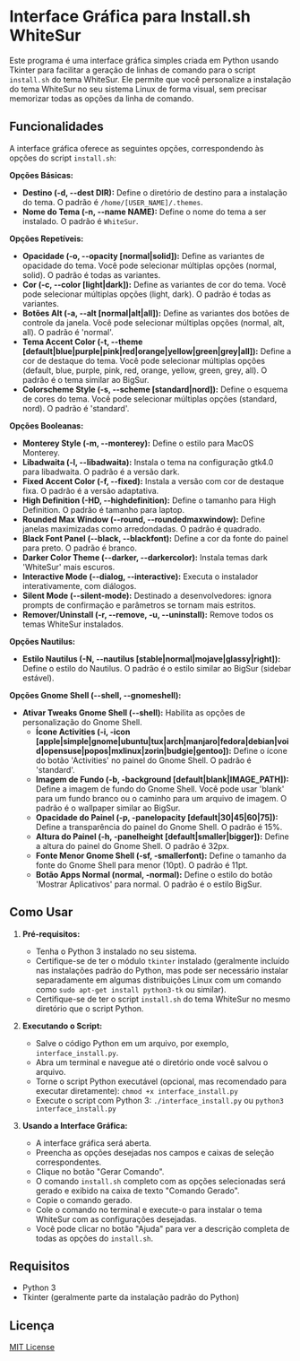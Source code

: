 # Interface Gráfica para Install.sh WhiteSur

Este programa é uma interface gráfica simples criada em Python usando Tkinter para facilitar a geração de linhas de comando para o script `install.sh` do tema WhiteSur. Ele permite que você personalize a instalação do tema WhiteSur no seu sistema Linux de forma visual, sem precisar memorizar todas as opções da linha de comando.

## Funcionalidades

A interface gráfica oferece as seguintes opções, correspondendo às opções do script `install.sh`:

**Opções Básicas:**

*   **Destino (-d, --dest DIR):** Define o diretório de destino para a instalação do tema. O padrão é `/home/[USER_NAME]/.themes`.
*   **Nome do Tema (-n, --name NAME):** Define o nome do tema a ser instalado. O padrão é `WhiteSur`.

**Opções Repetíveis:**

*   **Opacidade (-o, --opacity [normal|solid]):** Define as variantes de opacidade do tema. Você pode selecionar múltiplas opções (normal, solid). O padrão é todas as variantes.
*   **Cor (-c, --color [light|dark]):** Define as variantes de cor do tema. Você pode selecionar múltiplas opções (light, dark). O padrão é todas as variantes.
*   **Botões Alt (-a, --alt [normal|alt|all]):** Define as variantes dos botões de controle da janela. Você pode selecionar múltiplas opções (normal, alt, all). O padrão é 'normal'.
*   **Tema Accent Color (-t, --theme [default|blue|purple|pink|red|orange|yellow|green|grey|all]):** Define a cor de destaque do tema. Você pode selecionar múltiplas opções (default, blue, purple, pink, red, orange, yellow, green, grey, all). O padrão é o tema similar ao BigSur.
*   **Colorscheme Style (-s, --scheme [standard|nord]):** Define o esquema de cores do tema. Você pode selecionar múltiplas opções (standard, nord). O padrão é 'standard'.

**Opções Booleanas:**

*   **Monterey Style (-m, --monterey):** Define o estilo para MacOS Monterey.
*   **Libadwaita (-l, --libadwaita):** Instala o tema na configuração gtk4.0 para libadwaita. O padrão é a versão dark.
*   **Fixed Accent Color (-f, --fixed):** Instala a versão com cor de destaque fixa. O padrão é a versão adaptativa.
*   **High Definition (-HD, --highdefinition):** Define o tamanho para High Definition. O padrão é tamanho para laptop.
*   **Rounded Max Window (--round, --roundedmaxwindow):** Define janelas maximizadas como arredondadas. O padrão é quadrado.
*   **Black Font Panel (--black, --blackfont):** Define a cor da fonte do painel para preto. O padrão é branco.
*   **Darker Color Theme (--darker, --darkercolor):** Instala temas dark 'WhiteSur' mais escuros.
*   **Interactive Mode (--dialog, --interactive):** Executa o instalador interativamente, com diálogos.
*   **Silent Mode (--silent-mode):** Destinado a desenvolvedores: ignora prompts de confirmação e parâmetros se tornam mais estritos.
*   **Remover/Uninstall (-r, --remove, -u, --uninstall):** Remove todos os temas WhiteSur instalados.

**Opções Nautilus:**

*   **Estilo Nautilus (-N, --nautilus [stable|normal|mojave|glassy|right]):** Define o estilo do Nautilus. O padrão é o estilo similar ao BigSur (sidebar estável).

**Opções Gnome Shell (--shell, --gnomeshell):**

*   **Ativar Tweaks Gnome Shell (--shell):** Habilita as opções de personalização do Gnome Shell.
    *   **Ícone Activities (-i, -icon [apple|simple|gnome|ubuntu|tux|arch|manjaro|fedora|debian|void|opensuse|popos|mxlinux|zorin|budgie|gentoo]):** Define o ícone do botão 'Activities' no painel do Gnome Shell. O padrão é 'standard'.
    *   **Imagem de Fundo (-b, -background [default|blank|IMAGE_PATH]):** Define a imagem de fundo do Gnome Shell. Você pode usar 'blank' para um fundo branco ou o caminho para um arquivo de imagem. O padrão é o wallpaper similar ao BigSur.
    *   **Opacidade do Painel (-p, -panelopacity [default|30|45|60|75]):** Define a transparência do painel do Gnome Shell. O padrão é 15%.
    *   **Altura do Painel (-h, -panelheight [default|smaller|bigger]):** Define a altura do painel do Gnome Shell. O padrão é 32px.
    *   **Fonte Menor Gnome Shell (-sf, -smallerfont):** Define o tamanho da fonte do Gnome Shell para menor (10pt). O padrão é 11pt.
    *   **Botão Apps Normal (normal, -normal):** Define o estilo do botão 'Mostrar Aplicativos' para normal. O padrão é o estilo BigSur.

## Como Usar

1.  **Pré-requisitos:**
    *   Tenha o Python 3 instalado no seu sistema.
    *   Certifique-se de ter o módulo `tkinter` instalado (geralmente incluído nas instalações padrão do Python, mas pode ser necessário instalar separadamente em algumas distribuições Linux com um comando como `sudo apt-get install python3-tk` ou similar).
    *   Certifique-se de ter o script `install.sh` do tema WhiteSur no mesmo diretório que o script Python.

2.  **Executando o Script:**
    *   Salve o código Python em um arquivo, por exemplo, `interface_install.py`.
    *   Abra um terminal e navegue até o diretório onde você salvou o arquivo.
    *   Torne o script Python executável (opcional, mas recomendado para executar diretamente): `chmod +x interface_install.py`
    *   Execute o script com Python 3: `./interface_install.py` ou `python3 interface_install.py`

3.  **Usando a Interface Gráfica:**
    *   A interface gráfica será aberta.
    *   Preencha as opções desejadas nos campos e caixas de seleção correspondentes.
    *   Clique no botão "Gerar Comando".
    *   O comando `install.sh` completo com as opções selecionadas será gerado e exibido na caixa de texto "Comando Gerado".
    *   Copie o comando gerado.
    *   Cole o comando no terminal e execute-o para instalar o tema WhiteSur com as configurações desejadas.
    *   Você pode clicar no botão "Ajuda" para ver a descrição completa de todas as opções do `install.sh`.

## Requisitos

*   Python 3
*   Tkinter (geralmente parte da instalação padrão do Python)

## Licença

[MIT License](LICENSE)

